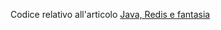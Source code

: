 Codice relativo all'articolo [Java, Redis e fantasia](http://www.javastaff.com/2016/05/18/java-redis-fantasia/)

